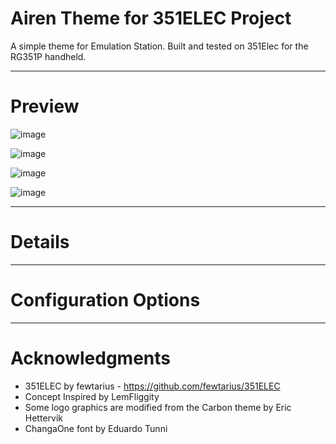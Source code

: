 # Airen Theme for 351ELEC Project

A simple theme for Emulation Station. Built and tested on 351Elec for the RG351P handheld.

---

# Preview

![image](https://user-images.githubusercontent.com/77732736/111915462-590d1f80-8a6e-11eb-8082-72f351f506f1.png)

![image](https://user-images.githubusercontent.com/77732736/111915467-632f1e00-8a6e-11eb-81db-c0e852bfe39a.png)

![image](https://user-images.githubusercontent.com/77732736/111915473-6a562c00-8a6e-11eb-9aba-5d9a03af50b8.png)

![image](https://user-images.githubusercontent.com/77732736/111915482-70e4a380-8a6e-11eb-86da-baa14d808cee.png)

---

# Details

---

# Configuration Options

---

# Acknowledgments
- 351ELEC by fewtarius - https://github.com/fewtarius/351ELEC
- Concept Inspired by LemFliggity
- Some logo graphics are modified from the Carbon theme by Eric Hettervik
- ChangaOne font by Eduardo Tunni
